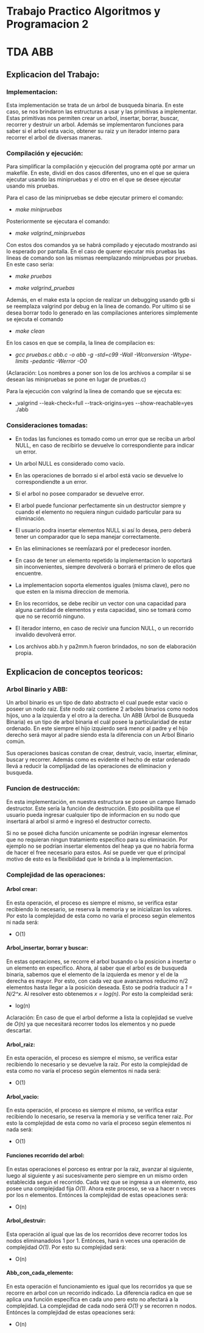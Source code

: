 # Trabajo Practico Algoritmos y Programacion 2
# TDA ABB
## Explicacion del Trabajo:
### Implementacion:
Esta implementación se trata de un árbol de busqueda binaria. En este caso, se nos brindaron las estructuras a usar y las primitivas a implementar. Estas primitivas nos permiten crear un arbol, insertar, borrar, buscar, recorrer y destruir un arbol. Además se implementaron funciones para saber si el arbol esta vacio, obtener su raiz y un iterador interno para recorrer el arbol de diversas maneras.


### Compilación y ejecución:
Para simplificar la compilación y ejecución del programa opté por armar un makefile. En este, dividí en dos casos diferentes, uno en el que se quiera ejecutar usando las minipruebas y el otro en el que se desee ejecutar usando mis pruebas.

Para el caso de las minipruebas se debe ejecutar primero el comando:

- _make minipruebas_

Posteriormente se ejecutara el comando:

- _make valgrind_minipruebas_

Con estos dos comandos ya se habrá compilado y ejecutado mostrando asi lo esperado por pantalla. En el caso de querer ejecutar mis pruebas las lineas de comando son las mismas reemplazando minipruebas por pruebas. En este caso seria:

- _make pruebas_

- _make valgrind_pruebas_

Además, en el make esta la opcion de realizar un debugging usando gdb si se reemplaza valgrind por debug en la linea de comando. Por ultimo si se desea borrar todo lo generado en las compilaciones anteriores simplemente se ejecuta el comando

- _make clean_

En los casos en que se compila, la linea de compilacion es:

- _gcc pruebas.c abb.c -o abb -g -std=c99 -Wall -Wconversion -Wtype-limits -pedantic -Werror -O0_

(Aclaración: Los nombres a poner son los de los archivos a compilar si se desean las minipruebas se pone en lugar de pruebas.c)

Para la ejecución con valgrind la linea de comando que se ejecuta es:

- _valgrind --leak-check=full --track-origins=yes --show-reachable=yes ./abb

### Consideraciones tomadas:

- En todas las funciones es tomado como un error que se reciba un arbol NULL, en caso de recibirlo se devuelve lo correspondiente para indicar un error.

- Un arbol NULL es considerado como vacío.

- En las operaciones de borrado si el arbol está vacio se devuelve lo correspondiendte a un error.

- Si el arbol no posee comparador  se devuelve error.

- El arbol puede funcionar perfectamente sin un destructor siempre y cuando el elemento no requiera ningun cuidado particular para su eliminación.

- El usuario podra insertar elementos NULL si así lo desea, pero deberá tener un comparador que lo sepa manejar correctamente.

- En las eliminaciones se reemĺazará por el predecesor inorden.

- En caso de tener un elemento repetido la implementacion lo soportará sin inconvenientes, siempre devolverá o borrará el primero de ellos que encuentre.

- La implementacion soporta elementos iguales (misma clave), pero no que esten en la misma direccion de memoria.

-  En los recorridos, se debe recibir un vector con una capacidad para alguna cantidad de elementos y esta capacidad, sino se tomará como que no se recorrió ninguno.

- El iterador interno, en caso de recivir una funcion NULL, o un recorrido invalido devolverá error.

- Los archivos abb.h y pa2mm.h fueron brindados, no son de elaboración propia.
## Explicacion de conceptos teoricos:
### Arbol Binario y ABB:

Un arbol binario es un tipo de dato abstracto el cual puede estar vacio o poseer un nodo raiz. Este nodo raíz contiene 2 arboles binarios como nodos hijos, uno a la izquierda y el otro a la derecha. Un ABB (Arbol de Busqueda Binaria) es un tipo de arbol binaria el cuál posee la particularidad de estar ordenado. En este siempre el hijo izquierdo será menor al padre y el hijo derecho será mayor al padre siendo esta la diferencia con un Arbol Binario común.

Sus operaciones basicas constan de crear, destruir, vacio, insertar, eliminar, buscar y recorrer. Además como es evidente el hecho de estar ordenado llevá a reducir la complijadad de las operaciones de eliminacion y busqueda.

### Funcion de destrucción:

En esta implementación, en nuestra estructura se posee un campo llamado destructor. Este sería la función de destrucción. Esto posibilita que el usuario pueda ingresar cualquier tipo de informacion en su nodo que insertará al arbol si armó e ingresó el destructor correcto.

Si no se poseé dicha función unicamente se podríán ingresar elementos que no requieran ningun tratamiento específico para su eliminación. Por ejemplo no se podrían insertar elementos del heap ya que no habría forma de hacer el free necesario para estos. Así se puede ver que el principal motivo de esto es la flexibilidad que le brinda a la implementacion.

### Complejidad de las operaciones:
#### Arbol crear:
En esta operación, el proceso es siempre el mismo, se verifica estar recibiendo lo necesario, se reserva la memoria y se inicializan los valores. Por esto la complejidad de esta como no varía el proceso según elementos ni nada será:
- O(1)
#### Arbol_insertar, borrar y buscar:
En estas operaciones, se recorre el arbol busando o la posicion a insertar o un elemento en específico. Ahora, al saber que el arbol es de busqueda binaria, sabemos que el elemento de la izquierda es menor y el de la derecha es mayor. Por esto, con cada vez que avanzamos reducimo n/2 elementos hasta llegar a la posición deseada. Esto se podría traducir a _1 = N/2^x_. Al resolver esto obtenemos _x = log(n)_. Por esto la compleidad será:
- log(n)

Aclaración: En caso de que el arbol deforme a lista la coplejidad se vuelve de _O(n)_ ya que necesitará recorrer todos los elementos y no puede descartar.


#### Arbol_raiz:
En esta operación, el proceso es siempre el mismo, se verifica estar recibiendo lo necesario y se devuelve la raíz. Por esto la complejidad de esta como no varía el proceso según elementos ni nada será:
- O(1)
#### Arbol_vacio:
En esta operación, el proceso es siempre el mismo, se verifica estar recibiendo lo necesario, se reserva la memoria y se verifica tener raiz. Por esto la complejidad de esta como no varía el proceso según elementos ni nada será:
- O(1)
#### Funciones recorrido del arbol:
En estas operaciones el porceso es entrar por la raiz, avanzar al siguiente, luego al siguiente y asi sucesivamente pero siempre en un mismo orden establecida segun el recorrido. Cada vez que se ingresa a un elemento, eso posee una complejidad fija _O(1)_. Ahora este proceso, se va a hacer n veces por los n elementos. Entónces la complejidad de estas opeaciones será:
- O(n)


#### Arbol_destruir:
Esta operación al igual que las de los recorridos deve recorrer todos los nodos eliminanadolos 1 por 1. Entónces, hará n veces una operación de complejidad _O(1)_. Por esto su complejidad será:
- O(n)

#### Abb_con_cada_elemento:
En esta operación el funcionamiento es igual que los recorridos ya que se recorre en arbol con un recorrido indicado. La diferencia radica en que se aplica una función específica en cada uno pero esto no afectará a la complejidad. La complejidad de cada nodo será _O(1)_ y se recorren n nodos. Entónces la complejidad de estas opeaciones será:
- O(n)
